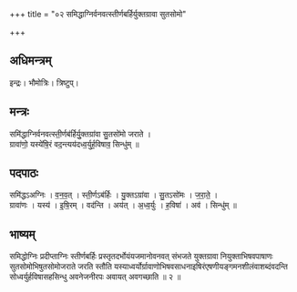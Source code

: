 +++
title = "०२ समिद्धाग्निर्वनवत्स्तीर्णबर्हिर्युक्तग्रावा सुतसोमो"

+++
## अधिमन्त्रम्
इन्द्रः। भौमोत्रिः। त्रिष्टुप्।

## मन्त्रः
समि॑द्धाग्निर्वनवत्स्ती॒र्णब॑र्हिर्यु॒क्तग्रा॑वा सु॒तसो॑मो जराते ।  
ग्रावा॑णो॒ यस्ये॑षि॒रं वद॒न्त्यय॑दध्व॒र्युर्ह॒विषाव॒ सिन्धु॑म् ॥

## पदपाठः
समि॑द्धऽअग्निः । व॒न॒व॒त् । स्ती॒र्णऽब॑र्हिः । यु॒क्तऽग्रा॑वा । सु॒तऽसो॑मः । ज॒रा॒ते॒ ।  
ग्रावा॑णः । यस्य॑ । इ॒षि॒रम् । वद॑न्ति । अय॑त् । अ॒ध्व॒र्युः । ह॒विषा॑ । अव॑ । सिन्धु॑म् ॥

## भाष्यम्
समिद्धोग्निः प्रदीप्ताग्निः स्तीर्णबर्हिः प्रस्तृतदर्भोयंयजमानोवनवत् संभजते युक्तग्रावा नियुक्ताभिषवपाषाणः सुतसोमोभिषुतसोमोजराते जरति स्तौति यस्याध्वर्योर्ग्रावाणोभिषवसाधनाइषिरंएषणीयङ्गमनशीलंवाशब्दंवदन्ति सोध्वर्युर्हविषासहसिन्धु अवनेजनीरपः अवायत् अवगच्छाति ॥ २ ॥